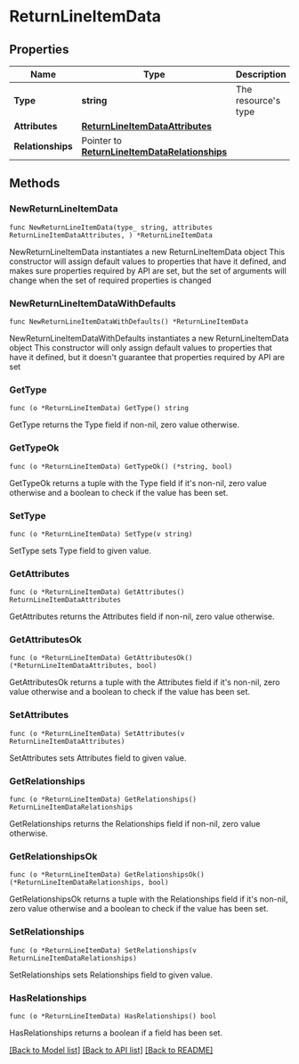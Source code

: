 # ReturnLineItemData

## Properties

Name | Type | Description | Notes
------------ | ------------- | ------------- | -------------
**Type** | **string** | The resource&#39;s type | [default to "return_line_items"]
**Attributes** | [**ReturnLineItemDataAttributes**](ReturnLineItemDataAttributes.md) |  | 
**Relationships** | Pointer to [**ReturnLineItemDataRelationships**](ReturnLineItemDataRelationships.md) |  | [optional] 

## Methods

### NewReturnLineItemData

`func NewReturnLineItemData(type_ string, attributes ReturnLineItemDataAttributes, ) *ReturnLineItemData`

NewReturnLineItemData instantiates a new ReturnLineItemData object
This constructor will assign default values to properties that have it defined,
and makes sure properties required by API are set, but the set of arguments
will change when the set of required properties is changed

### NewReturnLineItemDataWithDefaults

`func NewReturnLineItemDataWithDefaults() *ReturnLineItemData`

NewReturnLineItemDataWithDefaults instantiates a new ReturnLineItemData object
This constructor will only assign default values to properties that have it defined,
but it doesn't guarantee that properties required by API are set

### GetType

`func (o *ReturnLineItemData) GetType() string`

GetType returns the Type field if non-nil, zero value otherwise.

### GetTypeOk

`func (o *ReturnLineItemData) GetTypeOk() (*string, bool)`

GetTypeOk returns a tuple with the Type field if it's non-nil, zero value otherwise
and a boolean to check if the value has been set.

### SetType

`func (o *ReturnLineItemData) SetType(v string)`

SetType sets Type field to given value.


### GetAttributes

`func (o *ReturnLineItemData) GetAttributes() ReturnLineItemDataAttributes`

GetAttributes returns the Attributes field if non-nil, zero value otherwise.

### GetAttributesOk

`func (o *ReturnLineItemData) GetAttributesOk() (*ReturnLineItemDataAttributes, bool)`

GetAttributesOk returns a tuple with the Attributes field if it's non-nil, zero value otherwise
and a boolean to check if the value has been set.

### SetAttributes

`func (o *ReturnLineItemData) SetAttributes(v ReturnLineItemDataAttributes)`

SetAttributes sets Attributes field to given value.


### GetRelationships

`func (o *ReturnLineItemData) GetRelationships() ReturnLineItemDataRelationships`

GetRelationships returns the Relationships field if non-nil, zero value otherwise.

### GetRelationshipsOk

`func (o *ReturnLineItemData) GetRelationshipsOk() (*ReturnLineItemDataRelationships, bool)`

GetRelationshipsOk returns a tuple with the Relationships field if it's non-nil, zero value otherwise
and a boolean to check if the value has been set.

### SetRelationships

`func (o *ReturnLineItemData) SetRelationships(v ReturnLineItemDataRelationships)`

SetRelationships sets Relationships field to given value.

### HasRelationships

`func (o *ReturnLineItemData) HasRelationships() bool`

HasRelationships returns a boolean if a field has been set.


[[Back to Model list]](../README.md#documentation-for-models) [[Back to API list]](../README.md#documentation-for-api-endpoints) [[Back to README]](../README.md)


